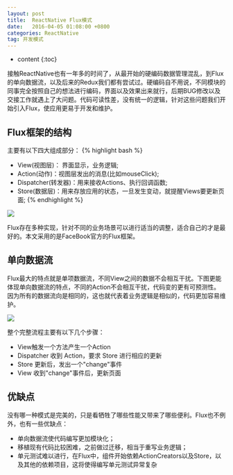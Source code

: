 ```yaml
---
layout: post
title:  ReactNative Flux模式
date:   2016-04-05 01:08:00 +0800
categories: ReactNative
tag: 开发模式
---
```


* content
{:toc}

接触ReactNative也有一年多的时间了，从最开始的硬编码数据管理混乱，到Flux的单向数据流，以及后来的Redux我们都有尝试过。硬编码自不用说，不同模块的同事完全按照自己的想法进行编码，界面以及效果出来就行，后期BUG修改以及交接工作就遇上了大问题。代码可读性差，没有统一的逻辑，针对这些问题我们开始引入Flux，使应用更易于开发和维护。

## Flux框架的结构
主要有以下四大组成部分：
{% highlight bash %}
* View(视图层)： 界面显示，业务逻辑;
* Action(动作)：视图层发出的消息(比如mouseClick);
* Dispatcher(转发器)：用来接收Actions、执行回调函数;
* Store(数据层)：用来存放应用的状态，一旦发生变动，就提醒Views要更新页面;
{% endhighlight %}


![](http://img.blog.csdn.net/20160823082435287?watermark/2/text/aHR0cDovL2Jsb2cuY3Nkbi5uZXQv/font/5a6L5L2T/fontsize/400/fill/I0JBQkFCMA==/dissolve/70/gravity/Center)

Flux存在多种实现，针对不同的业务场景可以进行适当的调整，适合自己的才是最好的。本文采用的是FaceBook官方的Flux框架。

## 单向数据流
Flux最大的特点就是单项数据流，不同View之间的数据不会相互干扰。下图更能体现单向数据流的特点，不同的Action不会相互干扰，代码变的更有可预测性。
因为所有的数据流向是相同的，这也就代表着业务逻辑是相似的，代码更加容易维护。

![](http://www.ruanyifeng.com/blogimg/asset/2016/bg2016011503.png)

整个完整流程主要有以下几个步骤：

* View触发一个方法产生一个Action
* Dispatcher 收到 Action，要求 Store 进行相应的更新
* Store 更新后，发出一个"change"事件
* View 收到"change"事件后，更新页面

## 优缺点
没有哪一种模式是完美的，只是看牺牲了哪些性能又带来了哪些便利。Flux也不例外，也有一些优缺点：

* 单向数据流使代码编写更加模块化；
* 移植现有代码比较困难，之前做过迁移，相当于重写业务逻辑；
* 单元测试难以进行，在Flux中，组件开始依赖ActionCreators以及Store，以及其他的依赖项目，这将使得编写单元测试异常复杂





